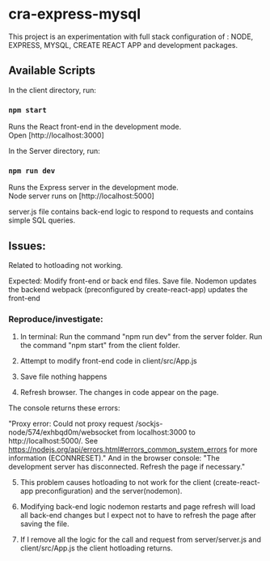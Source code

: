 # cra-express-mysql

This project is an experimentation with full stack configuration of :
NODE, EXPRESS, MYSQL, CREATE REACT APP and development packages.

## Available Scripts

In the client directory, run:

### `npm start`

Runs the React front-end in the development mode.<br>
Open [http://localhost:3000]


In the Server directory, run:

### `npm run dev`

Runs the Express server in the development mode.<br>
Node server runs on [http://localhost:5000]

server.js file contains back-end logic to respond to requests and contains simple SQL queries.

## Issues:
Related to hotloading not working.

Expected: Modify front-end or back end files.
          Save file.
          Nodemon updates the backend
          webpack (preconfigured by create-react-app) updates the front-end
          
          
          
### Reproduce/investigate:

1) In terminal: 
                Run the command "npm run dev" from the server folder.
                Run the command "npm start" from the client folder.
                
2) Attempt to modify front-end code in client/src/App.js

3) Save file nothing happens

4) Refresh browser. The changes in code appear on the page. 

  The console returns these errors:
        
  "Proxy error: Could not proxy request /sockjs-node/574/exhbqd0m/websocket from localhost:3000 to http://localhost:5000/.
  See https://nodejs.org/api/errors.html#errors_common_system_errors for more information (ECONNRESET)."
  And in the browser console: 
  "The development server has disconnected. Refresh the page if necessary."</b>

5) This problem causes hotloading to not work for the client (create-react-app preconfiguration) and the server(nodemon).    

6) Modifying back-end logic nodemon restarts and page refresh will load all back-end changes but I expect not to have to refresh the page after saving     the file.

6) If I remove all the logic for the call and request from server/server.js and client/src/App.js the client hotloading returns.
   

